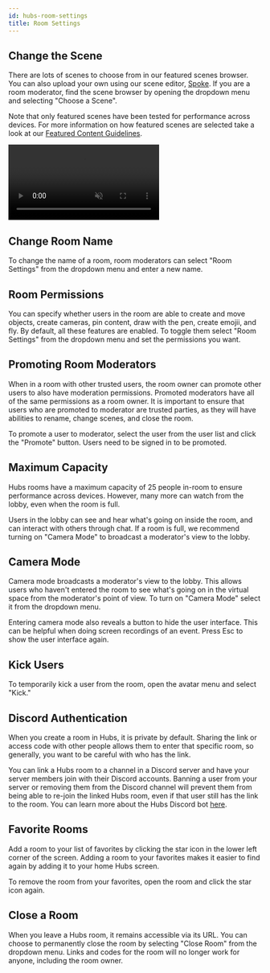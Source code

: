 ```yaml
---
id: hubs-room-settings
title: Room Settings
---
```


## Change the Scene

There are lots of scenes to choose from in our featured scenes browser. You can also upload your own using our scene editor, [Spoke](./intro-spoke.html). If you are a room moderator, find the scene browser by opening the dropdown menu and selecting "Choose a Scene". 

Note that only featured scenes have been tested for performance across devices. For more information on how featured scenes are selected take a look at our [Featured Content Guidelines](./creators-content-guidelines.html). 

<video autoplay loop muted controls >
  <source src="img/change-the-scene.mp4" type="video/mp4">
  <img src="img/intro-hubs-scene-browser-min.jpeg" alt="Screenshot of the Scene Browser">
  Your browser does not support HTML5 video.
</video>

## Change Room Name

To change the name of a room, room moderators can select "Room Settings" from the dropdown menu and enter a new name.


## Room Permissions

You can specify whether users in the room are able to create and move objects, create cameras, pin content, draw with the pen, create emojii, and fly. By default, all these features are enabled. To toggle them select "Room Settings" from the dropdown menu and set the permissions you want.

## Promoting Room Moderators

When in a room with other trusted users, the room owner can promote other users to also have moderation permissions. Promoted moderators have all of the same permissions as a room owner. It is important to ensure that users who are promoted to moderator are trusted parties, as they will have abilities to rename, change scenes, and close the room.

To promote a user to moderator, select the user from the user list and click the "Promote" button. Users need to be signed in to be promoted.

## Maximum Capacity

Hubs rooms have a maximum capacity of 25 people in-room to ensure performance across devices. However, many more can watch from the lobby, even when the room is full.

Users in the lobby can see and hear what's going on inside the room, and can interact with others through chat. If a room is full, we recommend turning on "Camera Mode" to broadcast a moderator's view to the lobby. 

## Camera Mode

Camera mode broadcasts a moderator's view to the lobby. This allows users who haven't entered the room to see what's going on in the virtual space from the moderator's point of view. To turn on "Camera Mode" select it from the dropdown menu.

Entering camera mode also reveals a button to hide the user interface. This can be helpful when doing screen recordings of an event. Press Esc to show the user interface again.

## Kick Users

To temporarily kick a user from the room, open the avatar menu and select "Kick." 

## Discord Authentication 

When you create a room in Hubs, it is private by default. Sharing the link or access code with other people allows them to enter that specific room, so generally, you want to be careful with who has the link.  

You can link a Hubs room to a channel in a Discord server and have your server members join with their Discord accounts. Banning a user from your server or removing them from the Discord channel will prevent them from being able to re-join the linked Hubs room, even if that user still has the link to the room. You can learn more about the Hubs Discord bot [here](./hubs-discord-bot.html). 

## Favorite Rooms

Add a room to your list of favorites by clicking the star icon in the lower left corner of the screen. Adding a room to your favorites makes it easier to find again by adding it to your home Hubs screen.

To remove the room from your favorites, open the room and click the star icon again. 

## Close a Room

When you leave a Hubs room, it remains accessible via its URL. You can choose to permanently close the room by selecting "Close Room" from the dropdown menu. Links and codes for the room will no longer work for anyone, including the room owner.
